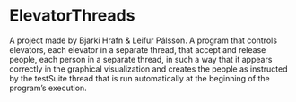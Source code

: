 # ElevatorThreads
A project made by Bjarki Hrafn &amp; Leifur Pálsson. A program that controls elevators, each elevator in a separate thread, that accept and release people, each person in a separate thread, in such a way that it appears correctly in the graphical visualization and creates the people as instructed by the testSuite thread that is run automatically at the beginning of the program’s execution.
